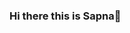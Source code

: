 ### Hi there this is Sapna👋

<!--
**sapna-kul/sapna-kul** is a ✨ _special_ ✨ repository because its `README.md` (this file) appears on your GitHub profile.

Here are some ideas to get you started:

- 🔭 I’m currently working on some django projects
- 🌱 I’m currently learning CSE..
- 🤔 I’m looking for help with 
- 💬 Ask me about different genres of books..
- 📫connect with me on linkedin: https://www.linkedin.com/in/sapna-kul-84453a215/
- ⚡ Fun fact: I am a coder but sometimes pass my time by scrbbling wonderful rhymes 
-->
